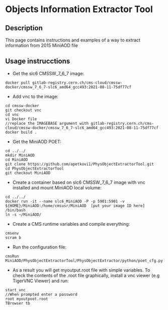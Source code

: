 # Objects Information Extractor Tool
## Description
This page contains instructions and examples of a way to extract information from 2015 MiniAOD file

## Usage instrucctions

* Get the slc6 CMSSW_7_6_7 image:
```
docker pull gitlab-registry.cern.ch/cms-cloud/cmssw-docker/cmssw_7_6_7-slc6_amd64_gcc493:2021-08-11-75df77cf
```
* Add vnc to the image:
```
cd cmssw-docker
git checkout vnc
cd vnc
vi Docker file 
//replace the IMAGEBASE argument with gitlab-registry.cern.ch/cms-cloud/cmssw-docker/cmssw_7_6_7-slc6_amd64_gcc493:2021-08-11-75df77cf
docker build .
```
* Get the MiniAOD POET:
```
cd ../../
mkdir MiniAOD
cd MiniAOD
git clone https://github.com/apetkovi1/PhysObjectExtractorTool.git
cd PhysObjectExtractorTool
git checkout MiniAOD
```
* Create a container based on slc6 CMSSW_7_6_7 image with vnc installed and mount MiniAOD local volume:
```
cd ../../
docker run -it --name slc6_MiniAOD -P -p 5901:5901 -v ${HOME}/MiniAOD:/home/cmsusr/MiniAOD  [put your image ID here] /bin/bash
ln -s ~/MiniAOD/

```
* Create a CMS runtime variables and compile everything:
```
cmsenv
scram b
```
* Run the configuration file:
```
cmsRun MiniAOD/PhysObjectExtractorTool/PhysObjectExtractor/python/poet_cfg.py
```
* As a result you will get myoutput.root file with simple variables. To check the contents of the .root file graphically, install a vnc viewer (e.g TigerVNC Viewer) and run:
```
start_vnc
//When prompted enter a password
root myoutpoot.root
TBrowser tb
```









